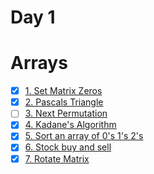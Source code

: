 # Day 1 
# Arrays

- [x] [1. Set Matrix Zeros](https://www.codingninjas.com/codestudio/problems/set-matrix-zeros_3846774?topList=striver-sde-sheet-problems&utm_source=striver&utm_medium=website)
- [x] [2. Pascals Triangle](https://www.codingninjas.com/codestudio/problems/1089580?topList=striver-sde-sheet-problems&utm_source=striver&utm_medium=website)
- [ ] [3. Next Permutation](https://leetcode.com/problems/next-permutation/)
- [x] [4. Kadane's Algorithm](https://leetcode.com/problems/maximum-subarray/)
- [x] [5. Sort an array of 0's 1's 2's](https://leetcode.com/problems/sort-colors/)
- [x] [6. Stock buy and sell](https://leetcode.com/problems/best-time-to-buy-and-sell-stock/)
- [x] [7. Rotate Matrix](https://leetcode.com/problems/rotate-image/)